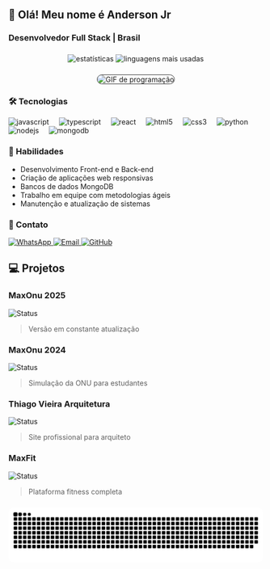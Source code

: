 <h2 align="left">👋 Olá! Meu nome é Anderson Jr</h2>
<h3 align="left">Desenvolvedor Full Stack | Brasil</h3>

###

<div align="center">
  <img src="https://github-readme-stats.vercel.app/api?username=andersonjr667&hide_title=false&hide_rank=false&show_icons=true&include_all_commits=true&count_private=true&disable_animations=false&theme=dark&title_color=00FF00&text_color=CCCCCC&icon_color=00FF00&bg_color=1A1A1A&locale=pt-br&hide_border=true&border_radius=10" height="165" alt="estatísticas" />
  <img src="https://github-readme-stats.vercel.app/api/top-langs?username=andersonjr667&locale=pt-br&hide_title=false&layout=compact&card_width=320&langs_count=6&theme=dark&title_color=00FF00&text_color=CCCCCC&bg_color=1A1A1A&hide_border=true&border_radius=10" height="165" alt="linguagens mais usadas" />
</div>

###

<div align="center">
  <img src="https://pa1.narvii.com/6843/41399bdea29e5dc45e503cfd3ba973a448a62da7_hq.gif" width="400" alt="GIF de programação" style="border-radius: 10px; border: 1px solid #333" />
</div>

###

<h3 align="left">🛠 Tecnologias</h3>

<div align="left">
  <img src="https://cdn.jsdelivr.net/gh/devicons/devicon/icons/javascript/javascript-original.svg" height="40" width="40" alt="javascript" />
  <img width="12" />
  <img src="https://cdn.jsdelivr.net/gh/devicons/devicon/icons/typescript/typescript-original.svg" height="40" width="40" alt="typescript" />
  <img width="12" />
  <img src="https://cdn.jsdelivr.net/gh/devicons/devicon/icons/react/react-original.svg" height="40" width="40" alt="react" />
  <img width="12" />
  <img src="https://cdn.jsdelivr.net/gh/devicons/devicon/icons/html5/html5-original.svg" height="40" width="40" alt="html5" />
  <img width="12" />
  <img src="https://cdn.jsdelivr.net/gh/devicons/devicon/icons/css3/css3-original.svg" height="40" width="40" alt="css3" />
  <img width="12" />
  <img src="https://cdn.jsdelivr.net/gh/devicons/devicon/icons/python/python-original.svg" height="40" width="40" alt="python" />
  <img width="12" />
  <img src="https://cdn.jsdelivr.net/gh/devicons/devicon/icons/nodejs/nodejs-original.svg" height="40" width="40" alt="nodejs" />
  <img width="12" />
  <img src="https://cdn.jsdelivr.net/gh/devicons/devicon/icons/mongodb/mongodb-original.svg" height="40" width="40" alt="mongodb" />
</div>

###

<h3 align="left">🚀 Habilidades</h3>

- Desenvolvimento Front-end e Back-end
- Criação de aplicações web responsivas
- Bancos de dados MongoDB
- Trabalho em equipe com metodologias ágeis
- Manutenção e atualização de sistemas

###

<h3 align="left">📱 Contato</h3>

<div align="left">
  <a href="https://wa.me/5531971533882" target="_blank">
    <img src="https://img.shields.io/badge/WhatsApp-25D366?style=for-the-badge&logo=whatsapp&logoColor=white" height="35" alt="WhatsApp" />
  </a>
  <a href="mailto:alsj1520@gmail.com" target="_blank">
    <img src="https://img.shields.io/badge/Email-EA4335?style=for-the-badge&logo=gmail&logoColor=white" height="35" alt="Email" />
  </a>
  <a href="https://github.com/andersonjr667" target="_blank">
    <img src="https://img.shields.io/badge/GitHub-181717?style=for-the-badge&logo=github&logoColor=white" height="35" alt="GitHub" />
  </a>
</div>

###

<h2 align="left">💻 Projetos</h2>

<div align="left">
  
  ### MaxOnu 2025
  ![Status](https://img.shields.io/badge/Status-Em%20desenvolvimento-FFFF00?style=flat-square)
  > Versão em constante atualização
  
  ### MaxOnu 2024
  ![Status](https://img.shields.io/badge/Status-Live-00FF00?style=flat-square)
  > Simulação da ONU para estudantes
  
  ### Thiago Vieira Arquitetura
  ![Status](https://img.shields.io/badge/Status-Live-00FF00?style=flat-square)
  > Site profissional para arquiteto
  
  ### MaxFit
  ![Status](https://img.shields.io/badge/Status-Live-00FF00?style=flat-square)
  > Plataforma fitness completa
</div>

###

<div align="center">
  <img src="https://raw.githubusercontent.com/platane/snk/output/github-contribution-grid-snake-dark.svg" alt="Animação Snake" style="border-radius: 10px" />
</div>
